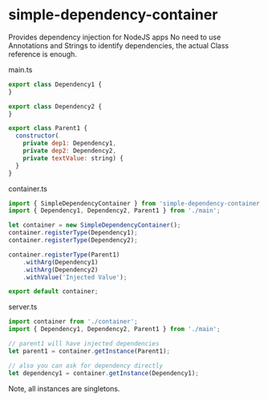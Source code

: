# simple-dependency-container
Provides dependency injection for NodeJS apps
No need to use Annotations and Strings to identify dependencies, the actual Class reference is enough.

main.ts
``` js
export class Dependency1 {
}

export class Dependency2 {
}

export class Parent1 {
  constructor(
    private dep1: Dependency1,
    private dep2: Dependency2,
    private textValue: string) {
  }
}
```

container.ts
``` js
import { SimpleDependencyContainer } from 'simple-dependency-container';
import { Dependency1, Dependency2, Parent1 } from './main';

let container = new SimpleDependencyContainer();
container.registerType(Dependency1);
container.registerType(Dependency2);

container.registerType(Parent1)
	.withArg(Dependency1)
	.withArg(Dependency2)  
	.withValue('Injected Value');

export default container;
```

server.ts
``` js
import container from './container';
import { Dependency1, Dependency2, Parent1 } from './main';

// parent1 will have injected dependencies
let parent1 = container.getInstance(Parent1);

// also you can ask for dependency directly
let dependency1 = container.getInstance(Dependency1);
```

Note, all instances are singletons.